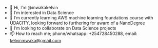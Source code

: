 - 👋 Hi, I’m @mwakakelvin
- 👀 I’m interested in Data Science
- 🌱 I’m currently learning AWS machine learning foundations course with UDACITY, looking forward to furthering for award of a NanoDegree
- 💞️ I’m looking to collaborate on Data Science projects
- 📫 How to reach me; phone/whatsapp: +254728450288, email: kelvinmwaka@gmail.com

<!---
mwakakelvin/mwakakelvin is a ✨ special ✨ repository because its `README.md` (this file) appears on your GitHub profile.
You can click the Preview link to take a look at your changes.
--->
